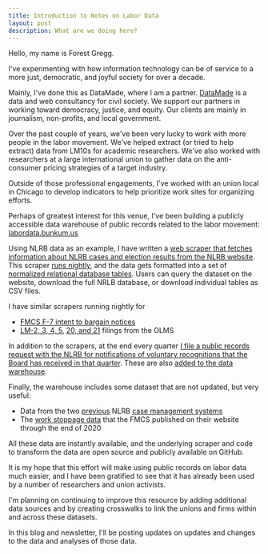 ```yaml
---
title: Introduction to Notes on Labor Data
layout: post
description: What are we doing here?
---
```


Hello, my name is Forest Gregg. 

I've experimenting with how
information technology can be of service to a more just, 
democratic, and joyful society for over a decade. 

Mainly, I've done this
as DataMade, where I am a partner. [DataMade](https://datamade.us) is
a data and web consultancy for civil society. We support our partners
in working toward democracy, justice, and equity. Our clients are
mainly in journalism, non-profits, and local government.

Over the past couple of years, we've been very lucky to work with more
people in the labor movement. We've helped extract (or tried to help
extract) data from LM10s for academic researchers. We've also
worked with researchers at a large international union to gather data
on the anti-consumer pricing strategies of a target industry.

Outside of those professional engagements, I've worked with an union
local in Chicago to develop indicators to help prioritize work sites
for organizing efforts.

Perhaps of greatest interest for this venue, I've been
building a publicly accessible data warehouse of public records
related to the labor movement:
[labordata.bunkum.us](https://labordata.bunkum.us)

Using NLRB data as an example, I have written a [web scraper that
fetches information about NLRB cases and election results from the
NLRB website](https://github.com/labordata/nlrb-cases). This scraper
[runs nightly](https://github.com/labordata/nlrb-data), and the data
gets formatted into a set of [normalized relational database
tables](https://labordata.bunkum.us/nlrb). Users can query the dataset
on the website, download the full NRLB database, or download
individual tables as CSV files.

I have similar scrapers running nightly for 
* [FMCS F-7 intent to bargain notices](https://labordata.bunkum.us/f7)
* [LM-2, 3, 4, 5](https://labordata.bunkum.us/opdr-e1b0dc0), [20, and 21](https://labordata.bunkum.us/lm20-ac414f3) filings from the OLMS

In addition to the scrapers, at the end every quarter [I file a public
records request with the NLRB for notifications of voluntary
recognitions that the Board has received in that
quarter](https://github.com/labordata/nlrb-voluntary-recognitions). These
are also [added to the data
warehouse](https://labordata.bunkum.us/voluntary_recognitions).

Finally, the warehouse includes some dataset that are not updated, but very useful:
* Data from the two [previous](https://labordata.bunkum.us/old_nlrb-e3173b5) NLRB [case management systems](https://labordata.bunkum.us/chips)
* The [work stoppage data](https://labordata.bunkum.us/work_stoppages) that the FMCS published on their website through the end of 2020

All these data are instantly available, and the underlying scraper and code to transform the data are open source and publicly available on GitHub.

It is my hope that this effort will make using public records on labor data much easier, and I have been gratified to see that it has already been used by a number of researchers and union activists. 

I'm planning on continuing to improve this resource by adding additional data sources and by creating crosswalks to link the unions and firms within and across these datasets.

In this blog and newsletter, I'll be posting updates on updates and
changes to the data and analyses of those data.
